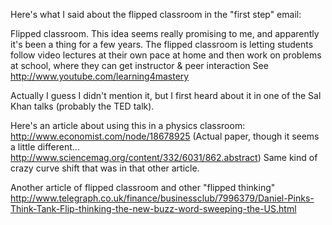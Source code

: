 Here's what I said about the flipped classroom in the "first step" email: 

Flipped classroom. This idea seems really promising to me, and apparently it's been a thing for a few years. The flipped classroom is letting students follow video lectures at their own pace at home and then work on problems at school, where they can get instructor & peer interaction See http://www.youtube.com/learning4mastery

Actually I guess I didn't mention it, but I first heard about it in one of the Sal Khan talks (probably the TED talk). 

Here's an article about using this in a physics classroom: http://www.economist.com/node/18678925 (Actual paper, though it seems a little different... http://www.sciencemag.org/content/332/6031/862.abstract)
Same kind of crazy curve shift that was in that other article.

Another article of flipped classroom and other "flipped thinking" http://www.telegraph.co.uk/finance/businessclub/7996379/Daniel-Pinks-Think-Tank-Flip-thinking-the-new-buzz-word-sweeping-the-US.html
